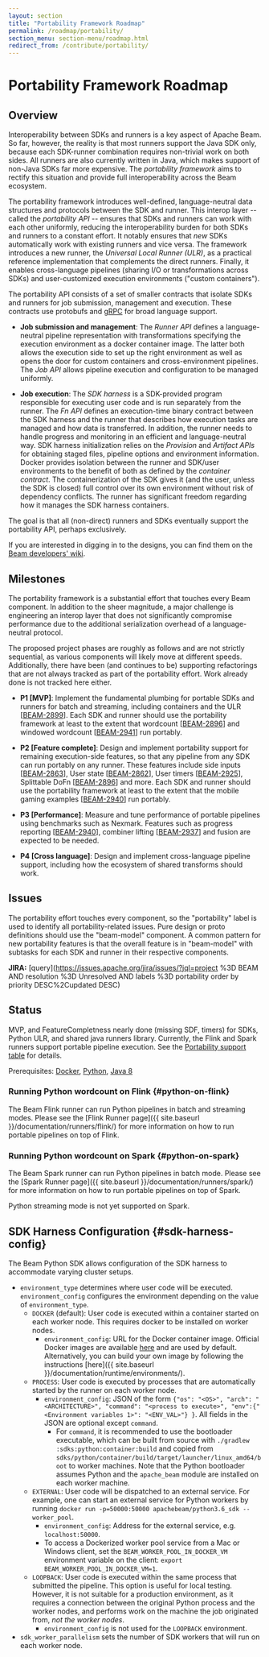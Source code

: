 ```yaml
---
layout: section
title: "Portability Framework Roadmap"
permalink: /roadmap/portability/
section_menu: section-menu/roadmap.html
redirect_from: /contribute/portability/
---
```

<!--
Licensed under the Apache License, Version 2.0 (the "License");
you may not use this file except in compliance with the License.
You may obtain a copy of the License at

http://www.apache.org/licenses/LICENSE-2.0

Unless required by applicable law or agreed to in writing, software
distributed under the License is distributed on an "AS IS" BASIS,
WITHOUT WARRANTIES OR CONDITIONS OF ANY KIND, either express or implied.
See the License for the specific language governing permissions and
limitations under the License.
-->

# Portability Framework Roadmap

## Overview

Interoperability between SDKs and runners is a key aspect of Apache
Beam. So far, however, the reality is that most runners support the
Java SDK only, because each SDK-runner combination requires non-trivial
work on both sides. All runners are also currently written in Java,
which makes support of non-Java SDKs far more expensive. The
_portability framework_ aims to rectify this situation and provide
full interoperability across the Beam ecosystem.

The portability framework introduces well-defined, language-neutral
data structures and protocols between the SDK and runner. This interop
layer -- called the _portability API_ -- ensures that SDKs and runners
can work with each other uniformly, reducing the interoperability
burden for both SDKs and runners to a constant effort.  It notably
ensures that _new_ SDKs automatically work with existing runners and
vice versa.  The framework introduces a new runner, the _Universal
Local Runner (ULR)_, as a practical reference implementation that
complements the direct runners. Finally, it enables cross-language
pipelines (sharing I/O or transformations across SDKs) and
user-customized execution environments ("custom containers").

The portability API consists of a set of smaller contracts that
isolate SDKs and runners for job submission, management and
execution. These contracts use protobufs and [gRPC](https://grpc.io) for broad language
support.

 * **Job submission and management**: The _Runner API_ defines a
   language-neutral pipeline representation with transformations
   specifying the execution environment as a docker container
   image. The latter both allows the execution side to set up the
   right environment as well as opens the door for custom containers
   and cross-environment pipelines. The _Job API_ allows pipeline
   execution and configuration to be managed uniformly.

 * **Job execution**: The _SDK harness_ is a SDK-provided
   program responsible for executing user code and is run separately
   from the runner.  The _Fn API_ defines an execution-time binary
   contract between the SDK harness and the runner that describes how
   execution tasks are managed and how data is transferred. In
   addition, the runner needs to handle progress and monitoring in an
   efficient and language-neutral way. SDK harness initialization
   relies on the _Provision_ and _Artifact APIs_ for obtaining staged
   files, pipeline options and environment information. Docker
   provides isolation between the runner and SDK/user environments to
   the benefit of both as defined by the _container contract_. The
   containerization of the SDK gives it (and the user, unless the SDK
   is closed) full control over its own environment without risk of
   dependency conflicts. The runner has significant freedom regarding
   how it manages the SDK harness containers.

The goal is that all (non-direct) runners and SDKs eventually support
the portability API, perhaps exclusively.

If you are interested in digging in to the designs, you can find
them on the [Beam developers' wiki](https://cwiki.apache.org/confluence/display/BEAM/Apache+Beam).

## Milestones

The portability framework is a substantial effort that touches every
Beam component. In addition to the sheer magnitude, a major challenge
is engineering an interop layer that does not significantly compromise
performance due to the additional serialization overhead of a
language-neutral protocol.

The proposed project phases are roughly as follows and are not
strictly sequential, as various components will likely move at
different speeds. Additionally, there have been (and continues to be)
supporting refactorings that are not always tracked as part of the
portability effort. Work already done is not tracked here either.

 * **P1 [MVP]**: Implement the fundamental plumbing for portable SDKs
   and runners for batch and streaming, including containers and the
   ULR
   [[BEAM-2899](https://issues.apache.org/jira/browse/BEAM-2899)]. Each
   SDK and runner should use the portability framework at least to the
   extent that wordcount
   [[BEAM-2896](https://issues.apache.org/jira/browse/BEAM-2896)] and
   windowed wordcount
   [[BEAM-2941](https://issues.apache.org/jira/browse/BEAM-2941)] run
   portably.

 * **P2 [Feature complete]**: Design and implement portability support
   for remaining execution-side features, so that any pipeline from
   any SDK can run portably on any runner. These features include side
   inputs
   [[BEAM-2863](https://issues.apache.org/jira/browse/BEAM-2863)], User state [[BEAM-2862](https://issues.apache.org/jira/browse/BEAM-2862)], User
   timers
   [[BEAM-2925](https://issues.apache.org/jira/browse/BEAM-2925)],
   Splittable DoFn
   [[BEAM-2896](https://issues.apache.org/jira/browse/BEAM-2896)] and
   more.  Each SDK and runner should use the portability framework at
   least to the extent that the mobile gaming examples
   [[BEAM-2940](https://issues.apache.org/jira/browse/BEAM-2940)] run
   portably.

 * **P3 [Performance]**: Measure and tune performance of portable
   pipelines using benchmarks such as Nexmark. Features such as
   progress reporting
   [[BEAM-2940](https://issues.apache.org/jira/browse/BEAM-2940)],
   combiner lifting
   [[BEAM-2937](https://issues.apache.org/jira/browse/BEAM-2937)] and
   fusion are expected to be needed.

 * **P4 [Cross language]**: Design and implement cross-language
   pipeline support, including how the ecosystem of shared transforms
   should work.

## Issues

The portability effort touches every component, so the "portability"
label is used to identify all portability-related issues. Pure
design or proto definitions should use the "beam-model" component. A
common pattern for new portability features is that the overall
feature is in "beam-model" with subtasks for each SDK and runner in
their respective components.

**JIRA:** [query](https://issues.apache.org/jira/issues/?jql=project %3D BEAM AND resolution %3D Unresolved AND labels %3D portability order by priority DESC%2Cupdated DESC)

## Status

MVP, and FeatureCompletness nearly done (missing SDF, timers) for
SDKs, Python ULR, and shared java runners library.
Currently, the Flink and Spark runners support portable pipeline execution.
See the
[Portability support table](https://s.apache.org/apache-beam-portability-support-table)
for details.

Prerequisites: [Docker](https://docs.docker.com/compose/install/), [Python](https://docs.python-guide.org/starting/install3/linux/), [Java 8](https://openjdk.java.net/install/)

### Running Python wordcount on Flink {#python-on-flink}

The Beam Flink runner can run Python pipelines in batch and streaming modes.
Please see the [Flink Runner page]({{ site.baseurl }}/documentation/runners/flink/) for more information on
how to run portable pipelines on top of Flink.

### Running Python wordcount on Spark {#python-on-spark}

The Beam Spark runner can run Python pipelines in batch mode.
Please see the [Spark Runner page]({{ site.baseurl }}/documentation/runners/spark/) for more information on
how to run portable pipelines on top of Spark.

Python streaming mode is not yet supported on Spark.

## SDK Harness Configuration {#sdk-harness-config}

The Beam Python SDK allows configuration of the SDK harness to accommodate varying cluster setups.

- `environment_type` determines where user code will be executed.
  `environment_config` configures the environment depending on the value of `environment_type`.
  - `DOCKER` (default): User code is executed within a container started on each worker node.
    This requires docker to be installed on worker nodes.
    - `environment_config`: URL for the Docker container image. Official Docker images
    are available [here](https://hub.docker.com/u/apachebeam) and are used by default.
    Alternatively, you can build your own image by following the instructions
    [here]({{ site.baseurl }}/documentation/runtime/environments/).
  - `PROCESS`: User code is executed by processes that are automatically started by the runner on
    each worker node.
    - `environment_config`: JSON of the form `{"os": "<OS>", "arch": "<ARCHITECTURE>",
    "command": "<process to execute>", "env":{"<Environment variables 1>": "<ENV_VAL>"} }`. All
    fields in the JSON are optional except `command`.
      - For `command`, it is recommended to use the bootloader executable, which can be built from
        source with `./gradlew :sdks:python:container:build` and copied from
        `sdks/python/container/build/target/launcher/linux_amd64/boot` to worker machines.
        Note that the Python bootloader assumes Python and the `apache_beam` module are installed
        on each worker machine.
  - `EXTERNAL`: User code will be dispatched to an external service. For example, one can start
    an external service for Python workers by running
    `docker run -p=50000:50000 apachebeam/python3.6_sdk --worker_pool`.
    - `environment_config`: Address for the external service, e.g. `localhost:50000`.
    - To access a Dockerized worker pool service from a Mac or Windows client, set the
      `BEAM_WORKER_POOL_IN_DOCKER_VM` environment variable on the client:
      `export BEAM_WORKER_POOL_IN_DOCKER_VM=1`.
  - `LOOPBACK`: User code is executed within the same process that submitted the pipeline. This
    option is useful for local testing. However, it is not suitable for a production environment,
    as it requires a connection between the original Python process and the worker nodes, and
    performs work on the machine the job originated from, *not the worker nodes*.
    - `environment_config` is not used for the `LOOPBACK` environment.
- `sdk_worker_parallelism` sets the number of SDK workers that will run on each worker node.